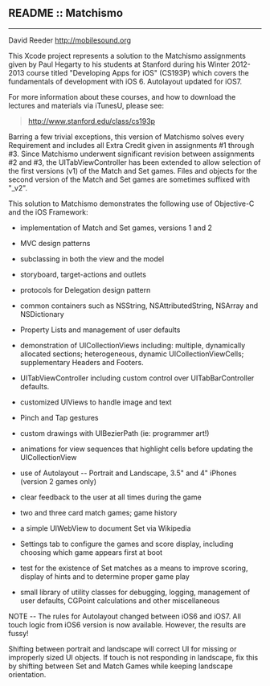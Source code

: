 
## README :: Matchismo ##
- - - -

David Reeder
http://mobilesound.org


This Xcode project represents a solution to the Matchismo assignments given by Paul Hegarty to his students at Stanford during his Winter 2012-2013 course titled "Developing Apps for iOS" (CS193P) which covers the fundamentals of development with iOS 6.  Autolayout updated for iOS7.

For more information about these courses, and how to download the lectures and materials via iTunesU, please see:

> http://www.stanford.edu/class/cs193p


Barring a few trivial exceptions, this version of Matchismo solves every Requirement and includes all Extra Credit given in assignments #1 through #3.  Since Matchismo underwent significant revision between assignments #2 and #3, the UITabViewController has been extended to allow selection of the first versions (v1) of the Match and Set games.  Files and objects for the second version of the Match and Set games are sometimes suffixed with "_v2".

This solution to Matchismo demonstrates the following use of Objective-C and the iOS Framework:

* implementation of Match and Set games, versions 1 and 2

* MVC design patterns

* subclassing in both the view and the model

* storyboard, target-actions and outlets

* protocols for Delegation design pattern

* common containers such as NSString, NSAttributedString, NSArray and NSDictionary

* Property Lists and management of user defaults

* demonstration of UICollectionViews including: multiple, dynamically allocated sections; heterogeneous, dynamic UICollectionViewCells; supplementary Headers and Footers.

* UITabViewController including custom control over UITabBarController defaults.

* customized UIViews to handle image and text

* Pinch and Tap gestures

* custom drawings with UIBezierPath (ie: programmer art!)

* animations for view sequences that highlight cells before updating the UICollectionView

* use of Autolayout -- Portrait and Landscape, 3.5" and 4" iPhones (version 2 games only) 

* clear feedback to the user at all times during the game

* two and three card match games; game history

* a simple UIWebView to document Set via Wikipedia

* Settings tab to configure the games and score display, including choosing which game appears first at boot

* test for the existence of Set matches as a means to improve scoring, display of hints and to determine proper game play

* small library of utility classes for debugging, logging, management of user defaults, CGPoint calculations and other miscellaneous


NOTE -- The rules for Autolayout changed between iOS6 and iOS7.  All touch logic from iOS6 version is now available.  However, the results are fussy! 

Shifting between portrait and landscape will correct UI for missing or improperly sized UI objects.
If touch is not responding in landscape, fix this by shifting between Set and Match Games while keeping landscape orientation.

